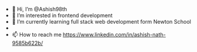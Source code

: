 - 👋 Hi, I’m @Ashish98th
- 👀 I’m interested in frontend development
- 🌱 I’m currently learning full stack web development form Newton School
- 
- 📫 How to reach me https://www.linkedin.com/in/ashish-nath-9585b622b/

<!---
Ashish98th/Ashish98th is a ✨ special ✨ repository because its `README.md` (this file) appears on your GitHub profile.
You can click the Preview link to take a look at your changes.
--->
